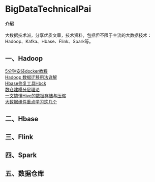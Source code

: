 # BigDataTechnicalPai

#### 介绍
大数据技术派，分享优质文章，技术资料，包括但不限于主流的大数据技术：Hadoop、Kafka、Hbase、Flink、Spark等。



## 一、Hadoop

[5分钟安装docker教程](https://mp.weixin.qq.com/s/1sIU98maSWR-5WvX5zrIBQ)<br>
[Hadoop 数据迁移用法详解](https://mp.weixin.qq.com/s/L8k0lO_ZbQy7G_46eshnCw)<br>
[Hbase修复工具Hbck](https://mp.weixin.qq.com/s/L2Nvi0HSCbG8pH-DK0cG1Q)<br>
[数仓建模分层理论](https://mp.weixin.qq.com/s/8rpDyo41Kr4r_2wp5hirVA)<br>
[一文搞懂Hive的数据存储与压缩](https://mp.weixin.qq.com/s/90MuP3utZx9BlgbwsfDsfw)<br>
[大数据组件重点学习这几个](https://mp.weixin.qq.com/s/4redHF0e7vCWFqv8t20Rjg)

## 二、Hbase



## 三、Flink



## 四、Spark



## 五、数据仓库



